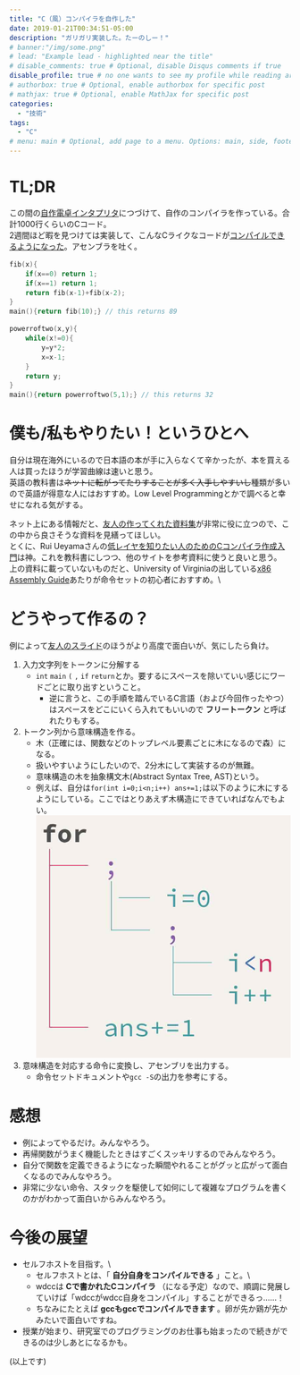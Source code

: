 ```yaml
---
title: "C（風）コンパイラを自作した"
date: 2019-01-21T00:34:51-05:00
description: "ガリガリ実装した。たーのしー！"
# banner:"/img/some.png"
# lead: "Example lead - highlighted near the title"
# disable_comments: true # Optional, disable Disqus comments if true
disable_profile: true # no one wants to see my profile while reading articles
# authorbox: true # Optional, enable authorbox for specific post
# mathjax: true # Optional, enable MathJax for specific post
categories:
  - "技術"
tags:
  - "C"
# menu: main # Optional, add page to a menu. Options: main, side, footer
---
```


# TL;DR
この間の[自作電卓インタプリタ](/2019/01/%E9%9B%BB%E5%8D%93%E3%82%92%E4%BD%9C%E3%81%A3%E3%81%A6%E3%81%BF%E3%82%88%E3%81%86/)につづけて、自作のコンパイラを作っている。合計1000行くらいのCコード。\
2週間ほど暇を見つけては実装して、こんなCライクなコードが[コンパイルできるようになった](https://github.com/woodyZootopia/woodycc/blob/47aeacb51dc2f7f9dfd46eb4d507fab82676f2d4/test.sh)。アセンブラを吐く。
```C
fib(x){
    if(x==0) return 1;
    if(x==1) return 1;
    return fib(x-1)+fib(x-2);
}
main(){return fib(10);} // this returns 89
```
```C
powerroftwo(x,y){
    while(x!=0){
        y=y*2;
        x=x-1;
    }
    return y;
}
main(){return powerroftwo(5,1);} // this returns 32
```

# 僕も/私もやりたい！というひとへ
自分は現在海外にいるので日本語の本が手に入らなくて辛かったが、本を買える人は買ったほうが学習曲線は速いと思う。\
英語の教科書は~~ネットに転がってたりすることが多く入手しやすいし~~種類が多いので英語が得意な人にはおすすめ。Low Level Programmingとかで調べると幸せになれる気がする。

ネット上にある情報だと、[友人の作ってくれた資料集](https://anqou.net/poc/2019/01/03/post-2650/)が非常に役に立つので、この中から良さそうな資料を見繕ってほしい。\
とくに、Rui Ueyamaさんの[低レイヤを知りたい人のためのCコンパイラ作成入門](https://www.sigbus.info/compilerbook/)は神。これを教科書にしつつ、他のサイトを参考資料に使うと良いと思う。\
上の資料に載っていないものだと、University of Virginiaの出している[x86 Assembly Guide](http://www.cs.virginia.edu/~evans/cs216/guides/x86.html)あたりが命令セットの初心者におすすめ。\

# どうやって作るの？
例によって[友人のスライド](https://speakerdeck.com/anqou/seccamp2018deseruhuhosutockonpairawotukututa)のほうがより高度で面白いが、気にしたら負け。

1. 入力文字列をトークンに分解する
    * `int` `main` `(` `,` `if` `return`とか。要するにスペースを除いていい感じにワードごとに取り出すということ。
        * 逆に言うと、この手順を踏んでいるC言語（および今回作ったやつ）はスペースをどこにいくら入れてもいいので **フリートークン** と呼ばれたりもする。
2. トークン列から意味構造を作る。
    * 木（正確には、関数などのトップレベル要素ごとに木になるので森）になる。
    * 扱いやすいようにしたいので、2分木にして実装するのが無難。
    * 意味構造の木を抽象構文木(Abstract Syntax Tree, AST)という。
    * 例えば、自分は`for(int i=0;i<n;i++) ans+=1;`は以下のように木にするようにしている。ここではとりあえず木構造にできていればなんでもよい。\
    ![My AST for "for"](ScreenShot.jpg)
3. 意味構造を対応する命令に変換し、アセンブリを出力する。
    * 命令セットドキュメントや`gcc -S`の出力を参考にする。

# 感想
* 例によってやるだけ。みんなやろう。
* 再帰関数がうまく機能したときはすごくスッキリするのでみんなやろう。
* 自分で関数を定義できるようになった瞬間やれることがグッと広がって面白くなるのでみんなやろう。
* 非常に少ない命令、スタックを駆使して如何にして複雑なプログラムを書くのかがわかって面白いからみんなやろう。

# 今後の展望
* セルフホストを目指す。\
    * セルフホストとは、「 **自分自身をコンパイルできる** 」こと。\
    * wdccは **Cで書かれたCコンパイラ** （になる予定）なので、順調に発展していけば「wdccがwdcc自身をコンパイル」することができるっ……！
    * ちなみにたとえば **gccもgccでコンパイルできます** 。卵が先か鶏が先かみたいで面白いですね。
* 授業が始まり、研究室でのプログラミングのお仕事も始まったので続きができるのは少しあとになるかも。

(以上です)
